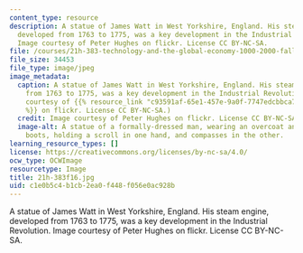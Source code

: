 ```yaml
---
content_type: resource
description: A statue of James Watt in West Yorkshire, England. His steam engine,
  developed from 1763 to 1775, was a key development in the Industrial Revolution.
  Image courtesy of Peter Hughes on flickr. License CC BY-NC-SA.
file: /courses/21h-383-technology-and-the-global-economy-1000-2000-fall-2016/c1e0b5c4b1cb2ea0f448f056e0ac928b_21h-383f16.jpg
file_size: 34453
file_type: image/jpeg
image_metadata:
  caption: A statue of James Watt in West Yorkshire, England. His steam engine, developed
    from 1763 to 1775, was a key development in the Industrial Revolution. (Image
    courtesy of {{% resource_link "c93591af-65e1-457e-9a0f-7747edcbbca7" "Peter Hughes"
    %}} on flickr. License CC BY-NC-SA.)
  credit: Image courtesy of Peter Hughes on flickr. License CC BY-NC-SA.
  image-alt: A statue of a formally-dressed man, wearing an overcoat and knee-high
    boots, holding a scroll in one hand, and compasses in the other.
learning_resource_types: []
license: https://creativecommons.org/licenses/by-nc-sa/4.0/
ocw_type: OCWImage
resourcetype: Image
title: 21h-383f16.jpg
uid: c1e0b5c4-b1cb-2ea0-f448-f056e0ac928b
---
```

A statue of James Watt in West Yorkshire, England. His steam engine, developed from 1763 to 1775, was a key development in the Industrial Revolution. Image courtesy of Peter Hughes on flickr. License CC BY-NC-SA.